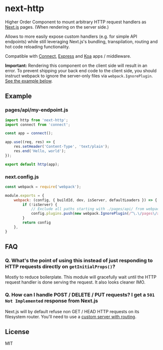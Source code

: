# next-http

Higher Order Component to mount arbitrary HTTP request handlers as [Next.js](https://github.com/zeit/next.js) pages. (When rendering on the server side.)

Allows to more easily expose custom handlers (e.g. for simple API endpoints) while still leveraging Next.js's bundling, transpilation, routing and hot code reloading functionality.

Compatible with [Connect](https://github.com/senchalabs/connect), [Express](http://expressjs.com) and [Koa](https://github.com/koajs/koa) apps / middleware.

**Important:** Rendering this component on the client side will result in an error. To prevent shipping your back end code to the client side, you should instruct webpack to ignore the server-only files via `webpack.IgnorePlugin`. [See the example below](#nextconfigjs).

## Example

### pages/api/my-endpoint.js

```js
import http from 'next-http';
import connect from 'connect';

const app = connect();

app.use((req, res) => {
    res.setHeader('Content-Type', 'text/plain');
    res.end('Hello, world');
});

export default http(app);
```

### next.config.js

```js
const webpack = require('webpack');

module.exports = {
    webpack: (config, { buildId, dev, isServer, defaultLoaders }) => {
        if (!isServer) {
            // Exclude all paths starting with ./pages/api/ from webpack builds
            config.plugins.push(new webpack.IgnorePlugin(/^\.\/pages\/api\/.*$/))
        }
        return config
    },
}
```

## FAQ

### Q. What's the point of using this instead of just responding to HTTP requests directly on `getInitialProps()`?

Mostly to reduce boilerplate. This module will gracefully wait until the HTTP request handler is done serving the request. It also looks cleaner IMO.

### Q. How can I handle POST / DELETE / PUT requests? I get a `501 Not Implemented` response from Next.js

Next.js will by default refuse non GET / HEAD HTTP requests on its filesystem router. You'll need to use a [custom server with routing](https://github.com/zeit/next.js/#custom-server-and-routing).

## License

MIT
